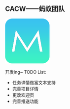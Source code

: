 ## CACW——蚂蚁团队

![logo](https://raw.githubusercontent.com/Hadesky/CACW-Android/master/app/src/main/res/mipmap-xxhdpi/ic_launcher.png)

开发ing~
TODO List:
* 任务详情做富文本支持
* 完善项目详情
* 更改欢迎页
* 完善推送功能
